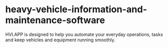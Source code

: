 # heavy-vehicle-information-and-maintenance-software
HVI.APP is designed to help you automate your everyday operations, tasks and keep vehicles and equipment running smoothly.
